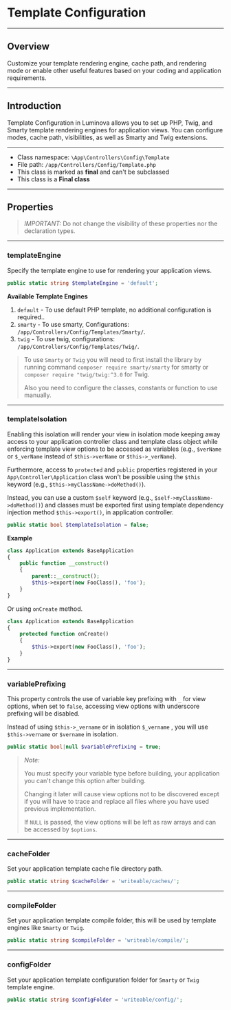 # Template Configuration

***

## Overview

Customize your template rendering engine,  cache path, and rendering mode or enable other useful features based on your coding and application requirements.

***

## Introduction

Template Configuration in Luminova allows you to set up PHP, Twig, and Smarty template rendering engines for application views. You can configure modes, cache path, visibilities, as well as Smarty and Twig extensions.

***

* Class namespace: `\App\Controllers\Config\Template`
* File path: `/app/Controllers/Config/Template.php`
* This class is marked as **final** and can't be subclassed
* This class is a **Final class**

***
## Properties

> *IMPORTANT:* Do not change the visibility of these properties nor the declaration types.

***

### templateEngine

Specify the template engine to use for rendering your application views.

```php
public static string $templateEngine = 'default';
```

**Available Template Engines**

1. `default` - To use default PHP template, no additional configuration is required..
2. `smarty` - To use smarty, Configurations: `/app/Controllers/Config/Templates/Smarty/`.
3. `twig` - To use twig, configurations: `/app/Controllers/Config/Templates/Twig/`.

> To use `Smarty` or `Twig` you will need to first install the library by running command `composer require smarty/smarty` for smarty or `composer require "twig/twig:^3.0` for Twig.
> 
> Also you need to configure the classes, constants or function to use manually.

***

### templateIsolation

Enabling this isolation will render your view in isolation mode keeping away access to your application controller class and template class object while enforcing template view options to be accessed as variables (e.g., `$verName` or `$_verName` instead of `$this->verName` or `$this->_verName`).

Furthermore, access to `protected` and `public` properties registered in your `App\Controller\Application` class won't be possible using the `$this` keyword (e.g., `$this->myClassName->doMethod()`). 

Instead, you can use a custom `$self` keyword (e.g., `$self->myClassName->doMethod()`) and classes must be exported first using template dependency injection method `$this->export()`,  in application controller.

```php
public static bool $templateIsolation = false;
```

**Example**

```php
class Application extends BaseApplication 
{
	public function __construct()
	{
	  	parent::__construct();
		$this->export(new FooClass(), 'foo');
	}
}
```
Or using `onCreate` method.

```php
class Application extends BaseApplication 
{
	protected function onCreate()
	{
		$this->export(new FooClass(), 'foo');
	}
}
```

***

### variablePrefixing

This property controls the use of variable key prefixing with `_` for view options, when set to `false`, accessing view options with underscore prefixing will be disabled.

Instead of using `$this->_vername` or  in isolation `$_vername` , you will use `$this->vername` or `$vername` in isolation.

```php
public static bool|null $variablePrefixing = true;
```

> *Note:*
> 
> You must specify your variable type before building, your application you can't change this option after building.
> 
> Changing it later will cause view options not to be discovered except if you will have to trace and replace all files where you have used previous implementation.
> 
> If `NULL` is passed, the view options will be left as raw arrays and can be accessed by `$options`.

***

### cacheFolder

Set your application template cache file directory path.

```php
public static string $cacheFolder = 'writeable/caches/';
```

***

### compileFolder

Set your application template compile folder, this will be used by template engines like `Smarty` or `Twig`.

```php
public static string $compileFolder = 'writeable/compile/';

```

***

### configFolder

Set your application template configuration folder for `Smarty` or `Twig` template engine.

```php
public static string $configFolder = 'writeable/config/';

```